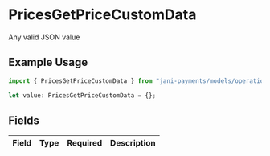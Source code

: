 # PricesGetPriceCustomData

Any valid JSON value

## Example Usage

```typescript
import { PricesGetPriceCustomData } from "jani-payments/models/operations";

let value: PricesGetPriceCustomData = {};
```

## Fields

| Field       | Type        | Required    | Description |
| ----------- | ----------- | ----------- | ----------- |
